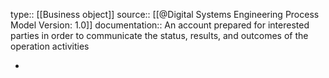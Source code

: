 type:: [[Business object]]
source:: [[@Digital Systems Engineering Process Model Version: 1.0]]
documentation:: An account prepared for interested parties in order to communicate the status, results, and outcomes of the operation activities

-